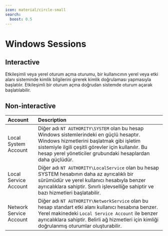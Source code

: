 ```yaml
---
icon: material/circle-small
search:
  boost: 0.5
---
```


# Windows Sessions

## Interactive

Etkileşimli veya yerel oturum açma oturumu, bir kullanıcının yerel veya etki alanı sisteminde kimlik bilgilerini girerek kimlik doğrulaması yapmasıyla başlatılır. Etkileşimli bir oturum açma doğrudan sistemde oturum açarak başlatılabilir.

## Non-interactive

| Account | Description |
|:---|:---|
| Local System Account | Diğer adı `NT AUTHORITY\SYSTEM` olan bu hesap Windows sistemlerindeki en güçlü hesaptır. Windows hizmetlerini başlatmak gibi işletim sistemiyle ilgili çeşitli görevler için kullanılır. Bu hesap yerel yöneticiler grubundaki hesaplardan daha güçlüdür. |
| Local Service Account | Diğer adı `NT AUTHORITY\LocalService` olan bu hesap SYSTEM hesabının daha az ayrıcalıklı bir sürümüdür ve yerel kullanıcı hesabıyla benzer ayrıcalıklara sahiptir. Sınırlı işlevselliğe sahiptir ve bazı hizmetleri başlatabilir. |
| Network Service Account | Diğer adı `NT AUTHORITY\NetworkService` olan bu hesap standart etki alanı kullanıcı hesabına benzer. Yerel makinedeki `Local Service Account` ile benzer ayrıcalıklara sahiptir. Belirli ağ hizmetleri için kimliği doğrulanmış oturumlar oluşturabilir. |
